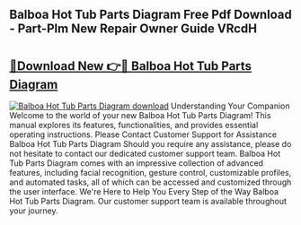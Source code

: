 ## Balboa Hot Tub Parts Diagram Free Pdf Download - Part-Plm New Repair Owner Guide VRcdH

# <h2><a href="http://dfu2x9g.blite.top/?on=Balboa+Hot+Tub+Parts+Diagram">🔗Download New 👉🔴 Balboa Hot Tub Parts Diagram</a></h2>

[![Balboa Hot Tub Parts Diagram download](https://i.imgur.com/lujVjoI.png)](http://dfu2x9g.blite.top/?on=Balboa+Hot+Tub+Parts+Diagram)
Understanding Your Companion Welcome to the world of your new Balboa Hot Tub Parts Diagram! This manual explores its features, functionalities, and provides essential operating instructions. Please Contact Customer Support for Assistance Balboa Hot Tub Parts Diagram Should you require any assistance, please do not hesitate to contact our dedicated customer support team. Balboa Hot Tub Parts Diagram comes with an impressive collection of advanced features, including facial recognition, gesture control, customizable profiles, and automated tasks, all of which can be accessed and customized through the user interface. We're Here to Help You Every Step of the Way Balboa Hot Tub Parts Diagram. Our customer support team is available throughout your journey.
